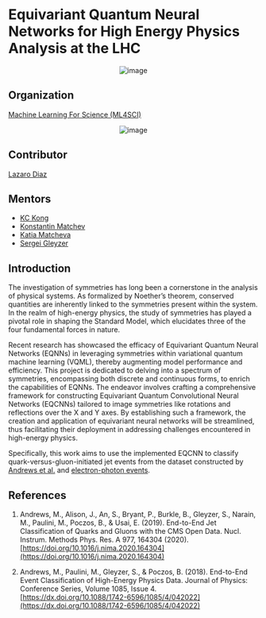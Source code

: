 # Equivariant Quantum Neural Networks for High Energy Physics Analysis at the LHC

<p align="center">
  <img src="https://github.com/LazaroR-u/EQNN/assets/80428982/63d3cc7b-f42f-4989-b203-4cce5eaff822" alt="image">
</p>


## Organization
[Machine Learning For Science (ML4SCI)](https://ml4sci.org/)

<p align="center">
  <img src="https://github.com/LazaroR-u/EQNN/assets/80428982/7b7198cf-0874-43d5-95b3-626a98449992" alt="image">
</p>

## Contributor
[Lazaro Diaz](https://www.linkedin.com/in/lazaro-raul-diaz-lievano/)

## Mentors
- [KC Kong](https://physics.ku.edu/people/kong-kyoungchul)
- [Konstantin Matchev](https://www.phys.ufl.edu/~matchev/)
- [Katia Matcheva](https://www.phys.ufl.edu/wp/index.php/people/faculty/katia-matcheva/)
- [Sergei Gleyzer](http://sergeigleyzer.com/)

## Introduction

The investigation of symmetries has long been a cornerstone in the analysis of physical systems. As formalized by Noether’s theorem, conserved quantities are inherently linked to the symmetries present within the system. In the realm of high-energy physics, the study of symmetries has played a pivotal role in shaping the Standard Model, which elucidates three of the four fundamental forces in nature. 

Recent research has showcased the efficacy of Equivariant Quantum Neural Networks (EQNNs) in leveraging symmetries within variational quantum machine learning (VQML), thereby augmenting model performance and efficiency. This project is dedicated to delving into a spectrum of symmetries, encompassing both discrete and continuous forms, to enrich the capabilities of EQNNs. The endeavor involves crafting a comprehensive framework for constructing Equivariant Quantum Convolutional Neural Networks (EQCNNs) tailored to image symmetries like rotations and reflections over the X and Y axes. By establishing such a framework, the creation and application of equivariant neural networks will be streamlined, thus facilitating their deployment in addressing challenges encountered in high-energy physics.

Specifically, this work aims to use the implemented EQCNN to classify quark-versus-gluon-initiated jet events from the dataset constructed by [Andrews et al.](https://www.sciencedirect.com/science/article/pii/S0168900220307002?via%3Dihub) and [electron-photon events](https://indico.cern.ch/event/567550/papers/2629451/files/7515-end-end-event_v4.pdf).

## References

1. Andrews, M., Alison, J., An, S., Bryant, P., Burkle, B., Gleyzer, S., Narain, M., Paulini, M., Poczos, B., & Usai, E. (2019). End-to-End Jet Classification of Quarks and Gluons with the CMS Open Data. Nucl. Instrum. Methods Phys. Res. A 977, 164304 (2020). [https://doi.org/10.1016/j.nima.2020.164304](https://doi.org/10.1016/j.nima.2020.164304)

2. Andrews, M., Paulini, M., Gleyzer, S., & Poczos, B. (2018). End-to-End Event Classification of High-Energy Physics Data. Journal of Physics: Conference Series, Volume 1085, Issue 4. [https://dx.doi.org/10.1088/1742-6596/1085/4/042022](https://dx.doi.org/10.1088/1742-6596/1085/4/042022)





